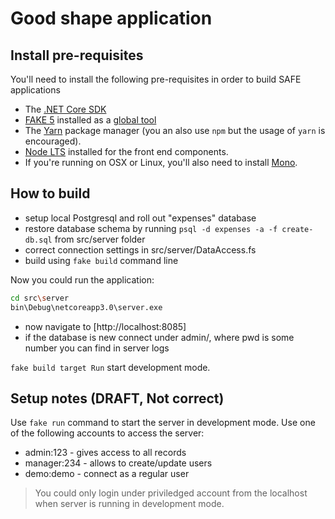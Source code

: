 # Good shape application

## Install pre-requisites

You'll need to install the following pre-requisites in order to build SAFE applications

* The [.NET Core SDK](https://www.microsoft.com/net/download)
* [FAKE 5](https://fake.build/) installed as a [global tool](https://fake.build/fake-gettingstarted.html#Install-FAKE)
* The [Yarn](https://yarnpkg.com/lang/en/docs/install/) package manager (you an also use `npm` but the usage of `yarn` is encouraged).
* [Node LTS](https://nodejs.org/en/download/) installed for the front end components.
* If you're running on OSX or Linux, you'll also need to install [Mono](https://www.mono-project.com/docs/getting-started/install/).

## How to build

* setup local Postgresql and roll out "expenses" database
* restore database schema by running `psql -d expenses -a -f create-db.sql` from src/server folder
* correct connection settings in src/server/DataAccess.fs
* build using `fake build` command line

Now you could run the application:

```bash
cd src\server
bin\Debug\netcoreapp3.0\server.exe 
```

* now navigate to [http://localhost:8085]
* if the database is new connect under admin/<pwd>, where pwd is some number you can find in server logs

`fake build target Run` start development mode.

## Setup notes (DRAFT, Not correct)

Use `fake run` command to start the server in development mode.
Use one of the following accounts to access the server:

* admin:123 - gives access to all records
* manager:234 - allows to create/update users
* demo:demo - connect as a regular user

> You could only login under priviledged account from the localhost when server is running in development mode.